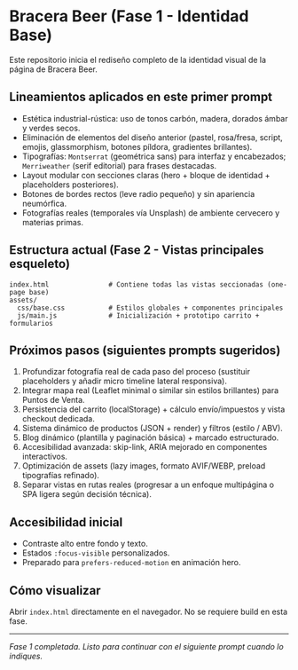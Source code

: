 # Bracera Beer (Fase 1 - Identidad Base)

Este repositorio inicia el rediseño completo de la identidad visual de la página de Bracera Beer.

## Lineamientos aplicados en este primer prompt
- Estética industrial-rústica: uso de tonos carbón, madera, dorados ámbar y verdes secos.
- Eliminación de elementos del diseño anterior (pastel, rosa/fresa, script, emojis, glassmorphism, botones píldora, gradientes brillantes).
- Tipografías: `Montserrat` (geométrica sans) para interfaz y encabezados; `Merriweather` (serif editorial) para frases destacadas.
- Layout modular con secciones claras (hero + bloque de identidad + placeholders posteriores).
- Botones de bordes rectos (leve radio pequeño) y sin apariencia neumórfica.
- Fotografías reales (temporales vía Unsplash) de ambiente cervecero y materias primas.

## Estructura actual (Fase 2 - Vistas principales esqueleto)
```
index.html               # Contiene todas las vistas seccionadas (one-page base)
assets/
  css/base.css           # Estilos globales + componentes principales
  js/main.js             # Inicialización + prototipo carrito + formularios
```

## Próximos pasos (siguientes prompts sugeridos)
1. Profundizar fotografía real de cada paso del proceso (sustituir placeholders y añadir micro timeline lateral responsiva).
2. Integrar mapa real (Leaflet minimal o similar sin estilos brillantes) para Puntos de Venta.
3. Persistencia del carrito (localStorage) + cálculo envío/impuestos y vista checkout dedicada.
4. Sistema dinámico de productos (JSON + render) y filtros (estilo / ABV).
5. Blog dinámico (plantilla y paginación básica) + marcado estructurado.
6. Accesibilidad avanzada: skip-link, ARIA mejorado en componentes interactivos.
7. Optimización de assets (lazy images, formato AVIF/WEBP, preload tipografías refinado).
8. Separar vistas en rutas reales (progresar a un enfoque multipágina o SPA ligera según decisión técnica).

## Accesibilidad inicial
- Contraste alto entre fondo y texto.
- Estados `:focus-visible` personalizados.
- Preparado para `prefers-reduced-motion` en animación hero.

## Cómo visualizar
Abrir `index.html` directamente en el navegador. No se requiere build en esta fase.

---
_Fase 1 completada. Listo para continuar con el siguiente prompt cuando lo indiques._
